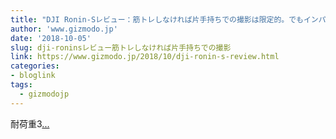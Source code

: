 ```yaml
---
title: "DJI Ronin-Sレビュー：筋トレしなければ片手持ちでの撮影は限定的。でもインパクトのある映像は撮れる"
author: 'www.gizmodo.jp'
date: '2018-10-05'
slug: dji-roninsレビュー筋トレしなければ片手持ちでの撮影
link: https://www.gizmodo.jp/2018/10/dji-ronin-s-review.html
categories:
- bloglink
tags:
  - gizmodojp
---
```


耐荷重3[... <i class="fas fa-external-link-alt"></i>](https://www.gizmodo.jp/2018/10/dji-ronin-s-review.html)

